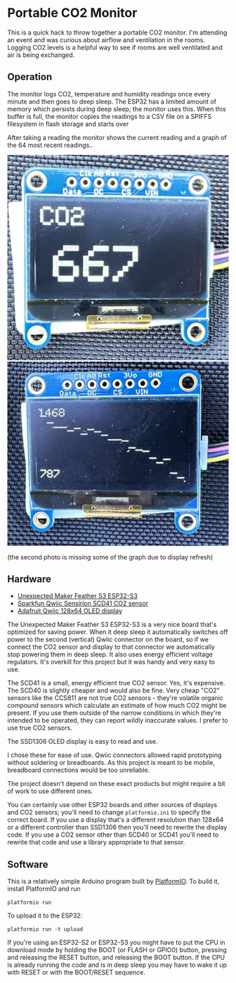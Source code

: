 <!--
SPDX-FileCopyrightText: 2023 John Romkey

SPDX-License-Identifier: MIT
-->

# Portable CO2 Monitor

This is a quick hack to throw together a portable CO2 monitor. I'm attending an event and was curious about airflow and ventilation in the rooms. Logging CO2 levels is a helpful way to see if rooms are well ventilated and air is being exchanged.

## Operation

The monitor logs CO2, temperature and humidity readings once every minute and then goes to deep sleep. The ESP32 has a limited amount of memory which persists during deep sleep; the monitor uses this. When this buffer is full, the monitor copies the readings to a CSV file on a SPIFFS filesystem in flash storage and starts over

After taking a reading the monitor shows the current reading and a graph of the 64 most recent readings..

![CO2 readout](images/co2-readout.jpg) ![CO2 graph](images/co2-graph.jpg)

(the second photo is missing some of the graph due to display refresh)

## Hardware

- [Unexpected Maker Feather S3 ESP32-S3](https://unexpectedmaker.com/shop/feathers3)
- [Sparkfun Qwiic Sensirion SCD41 CO2 sensor](https://www.sparkfun.com/products/18366)
- [Adafruit Qwiic 128x64 OLED display](https://www.adafruit.com/product/938)

The Unexpected Maker Feather S3 ESP32-S3 is a very nice board that's optimized for saving power. When it deep sleep it automatically switches off power to the second (vertical) Qwiic connector on the board, so if we connect the CO2 sensor and display to that connector we automatically stop powering them in deep sleep. It also uses energy efficient voltage regulators. It's overkill for this project but it was handy and very easy to use.

The SCD41 is a small, energy efficient true CO2 sensor. Yes, it's expensive. The SCD40 is slightly cheaper and would also be fine. Very cheap "CO2" sensors like the CCS811 are not true CO2 sensors - they're volatile organic compound sensors which calculate an estimate of how much CO2 might be present. If you use them outside of the narrow conditions in which they're intended to be operated, they can report wildly inaccurate values. I prefer to use true CO2 sensors.

The SSD1306 OLED display is easy to read and use.

I chose these for ease of use. Qwiic connectors allowed rapid prototyping without soldering or breadboards. As this project is meant to be mobile, breadboard connections would be too unreliable. 

The project doesn't depend on these exact products but might require a bit of work to use different ones.

You can certainly use other ESP32 boards and other sources of displays and CO2 sensors; you'll need to change `platformio.ini` to specify the correct board. If you use a display that's a different resolution than 128x64 or a different controller than SSD1306 then you'll need to rewrite the display code. If you use a CO2 sensor other than SCD40 or SCD41 you'll need to rewrite that code and use a library appropriate to that sensor.

## Software

This is a relatively simple Arduino program built by [PlatformIO](https://platformio.org). To build it, install PlatformIO and run
```
platformio run 
```

To upload it to the ESP32:
```
platformio run -t upload
```

If you're using an ESP32-S2 or ESP32-S3 you might have to put the CPU in download mode by holding the BOOT (or FLASH or GPIO0) button, pressing and releasing the RESET button, and releasing the BOOT button. If the CPU is already running the code and is in deep sleep you may have to wake it up with RESET or with the BOOT/RESET sequence.
